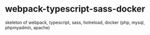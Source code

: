 # webpack-typescript-sass-docker
skeleton of webpack, typescript, sass, hotreload, docker (php, mysql, phpmyadmin, apache)
